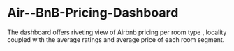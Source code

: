 # Air--BnB-Pricing-Dashboard
The dashboard offers riveting view of Airbnb pricing per room type , locality coupled with the average ratings and average price of each room segment.
